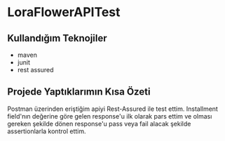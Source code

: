 # LoraFlowerAPITest

## Kullandığım Teknojiler
- maven
- junit
- rest assured

## Projede Yaptıklarımın Kısa Özeti
Postman üzerinden eriştiğim apiyi Rest-Assured ile test ettim. Installment field'nın değerine göre gelen response'u ilk olarak pars ettim ve olması gereken şekilde dönen response'u pass veya fail alacak şekilde assertionlarla kontrol ettim.


